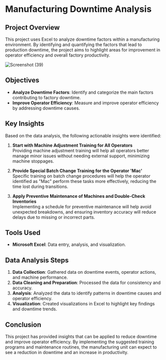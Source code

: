 # Manufacturing Downtime Analysis

## Project Overview
This project uses Excel to analyze downtime factors within a manufacturing environment. By identifying and quantifying the factors that lead to production downtime, the project aims to highlight areas for improvement in operator efficiency and overall factory productivity.

![Screenshot (39)](https://github.com/user-attachments/assets/c0809747-467b-4bad-8ba0-ad9c8fa4ab8f)


## Objectives
- **Analyze Downtime Factors**: Identify and categorize the main factors contributing to factory downtime.
- **Improve Operator Efficiency**: Measure and improve operator efficiency by addressing downtime causes.

## Key Insights
Based on the data analysis, the following actionable insights were identified:

1. **Start with Machine Adjustment Training for All Operators**  
   Providing machine adjustment training will help all operators better manage minor issues without needing external support, minimizing machine stoppages.

2. **Provide Special Batch Change Training for the Operator 'Mac'**  
   Specific training on batch change procedures will help the operator identified as "Mac" perform these tasks more effectively, reducing the time lost during transitions.

3. **Apply Preventive Maintenance of Machines and Double-Check Inventories**  
   Implementing a schedule for preventive maintenance will help avoid unexpected breakdowns, and ensuring inventory accuracy will reduce delays due to missing or incorrect parts.

## Tools Used
- **Microsoft Excel**: Data entry, analysis, and visualization.

## Data Analysis Steps
1. **Data Collection**: Gathered data on downtime events, operator actions, and machine performance.
2. **Data Cleaning and Preparation**: Processed the data for consistency and accuracy.
3. **Analysis**: Analyzed the data to identify patterns in downtime causes and operator efficiency.
4. **Visualization**: Created visualizations in Excel to highlight key findings and downtime trends.

## Conclusion
This project has provided insights that can be applied to reduce downtime and improve operator efficiency. By implementing the suggested training programs and maintenance routines, the manufacturing unit can expect to see a reduction in downtime and an increase in productivity.
